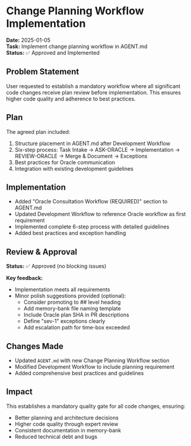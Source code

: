 # Change Planning Workflow Implementation

**Date:** 2025-01-05\
**Task:** Implement change planning workflow in AGENT.md\
**Status:** ✅ Approved and Implemented

## Problem Statement

User requested to establish a mandatory workflow where all significant code changes receive plan review before implementation. This ensures higher code quality and adherence to best practices.

## Plan

The agreed plan included:

1. Structure placement in AGENT.md after Development Workflow
2. Six-step process: Task Intake → ASK-ORACLE → Implementation → REVIEW-ORACLE → Merge & Document → Exceptions
3. Best practices for Oracle communication
4. Integration with existing development guidelines

## Implementation

- Added "Oracle Consultation Workflow (REQUIRED)" section to AGENT.md
- Updated Development Workflow to reference Oracle workflow as first requirement
- Implemented complete 6-step process with detailed guidelines
- Added best practices and exception handling

## Review & Approval

**Status:** ✅ Approved (no blocking issues)

**Key feedback:**

- Implementation meets all requirements
- Minor polish suggestions provided (optional):
    - Consider promoting to ## level heading
    - Add memory-bank file naming template
    - Include Oracle plan SHA in PR descriptions
    - Define "sev-1" exceptions clearly
    - Add escalation path for time-box exceeded

## Changes Made

- Updated `AGENT.md` with new Change Planning Workflow section
- Modified Development Workflow to include planning requirement
- Added comprehensive best practices and guidelines

## Impact

This establishes a mandatory quality gate for all code changes, ensuring:

- Better planning and architecture decisions
- Higher code quality through expert review
- Consistent documentation in memory-bank
- Reduced technical debt and bugs
